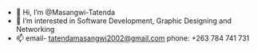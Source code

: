 - 👋 Hi, I’m @Masangwi-Tatenda
- 👀 I’m interested in Software Development, Graphic Designing and Networking
- 📫 email- tatendamasangwi2002@gmail.com phone: +263 784 741 731

<!---
Masangwi-Tatenda/Masangwi-Tatenda is a ✨ special ✨ repository because its `README.md` (this file) appears on your GitHub profile.
You can click the Preview link to take a look at your changes.
--->
